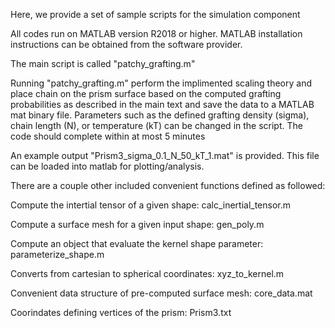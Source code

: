 Here, we provide a set of sample scripts for the simulation component

All codes run on MATLAB version R2018 or higher. MATLAB installation instructions can be obtained from the software provider.

The main script is called "patchy_grafting.m"

Running "patchy_grafting.m" perform the implimented scaling theory and place chain on the prism surface based on the computed grafting probabilities as described in the main text and save the data to a MATLAB mat binary file. Parameters such as the defined grafting density (sigma), chain length (N), or temperature (kT) can be changed in the script. The code should complete within at most 5 minutes

An example output "Prism3_sigma_0.1_N_50_kT_1.mat" is provided. This file can be loaded into matlab for plotting/analysis. 

There are a couple other included convenient functions defined as followed:

Compute the intertial tensor of a given shape: calc_inertial_tensor.m 			


Compute a surface mesh for a given input shape: gen_poly.m 							    


Compute an object that evaluate the kernel shape parameter: parameterize_shape.m 				


Converts from cartesian to spherical coordinates: xyz_to_kernel.m 					  


Convenient data structure of pre-computed surface mesh: core_data.mat 						  


Coorindates defining vertices of the prism: Prism3.txt 							    

